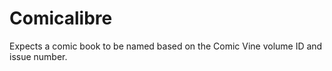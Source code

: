 # Comicalibre

Expects a comic book to be named based on the Comic Vine volume ID and issue number.
